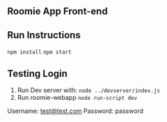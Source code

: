 ## Roomie App Front-end

## Run Instructions
``npm install``
``npm start``

## Testing Login
1. Run Dev server with: ``node ../devserver/index.js``
2. Run roomie-webapp ``node run-script dev``

Username: test@test.com
Password: password
